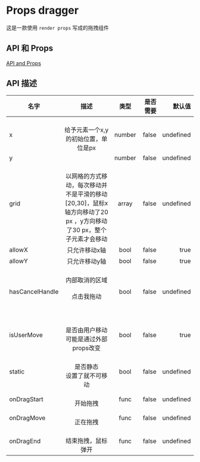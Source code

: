 # Props dragger

这是一款使用 `render props` 写成的拖拽组件

## API 和 Props

[API and Props](https://github.com/Foveluy/Luy-dragger#api-%E6%8F%8F%E8%BF%B0)


## API 描述
|名字| 描述|类型|是否需要|默认值|
| ------------- |:-------------:|:-----:| -----:|-----:|
|x|<br/>    给予元素一个x,y的初始位置，单位是px<br/>   |number|false|undefined|
|y||number|false|undefined|
|grid|<br/>    以网格的方式移动，每次移动并不是平滑的移动<br/>    [20,30]，鼠标x轴方向移动了20 px ，y方向移动了30 px，整个子元素才会移动<br/>   |array|false|undefined|
|allowX|只允许移动x轴 |bool|false|true|
|allowY|只允许移动y轴 |bool|false|true|
|hasCancelHandle|<br/>    内部取消的区域<br/>    <Dragger hasCancelHandle={true}><br/>         <div className={cancel} >点击我拖动</div><br/>    </Dragger><br/>   |bool|false|undefined|
|isUserMove|<br/>    是否由用户移动<br/>    可能是通过外部props改变<br/>   |bool|false|true|
|static|<br/>    是否静态<br/>    设置了就不可移动<br/>   |bool|false|undefined|
|onDragStart|<br/>    开始拖拽<br/>   |func|false|undefined|
|onDragMove|<br/>    正在拖拽<br/>   |func|false|undefined|
|onDragEnd|<br/>    结束拖拽，鼠标弹开<br/>   |func|false|undefined|
    